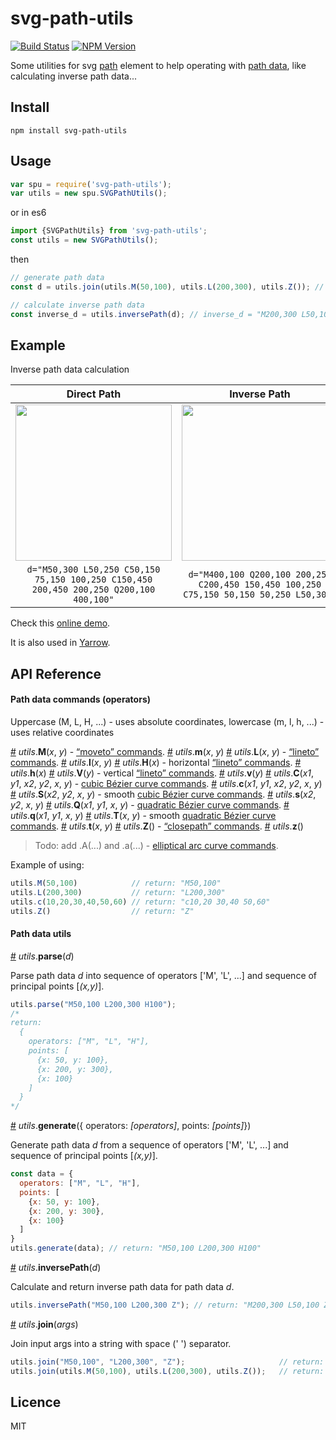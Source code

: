 # svg-path-utils 
[![Build Status](https://travis-ci.org/krispo/svg-path-utils.svg?branch=master)](https://travis-ci.org/krispo/svg-path-utils)
[![NPM Version](http://img.shields.io/npm/v/svg-path-utils.svg?style=flat)](https://www.npmjs.org/package/svg-path-utils)

Some utilities for svg [path](https://www.w3.org/TR/SVG/paths.html) element to help operating with [path data](https://www.w3.org/TR/SVG/paths.html#PathData), 
like calculating inverse path data...

## Install 

    npm install svg-path-utils
    
## Usage

```js
var spu = require('svg-path-utils');
var utils = new spu.SVGPathUtils();
```
or in es6
```js
import {SVGPathUtils} from 'svg-path-utils';
const utils = new SVGPathUtils();
```
then
```js
// generate path data
const d = utils.join(utils.M(50,100), utils.L(200,300), utils.Z()); // d = "M50,100 L200,300 Z"

// calculate inverse path data
const inverse_d = utils.inversePath(d); // inverse_d = "M200,300 L50,100 Z"
```

## Example
Inverse path data calculation

| Direct Path   | Inverse Path  |
|:-------------:|:-------------:|
| <img src="http://i.imgur.com/yiqwvS7.png" width="250"> | <img src="http://i.imgur.com/V2xjCfK.png" width="250"> |
| `d="M50,300 L50,250 C50,150 75,150 100,250 C150,450 200,450 200,250 Q200,100 400,100"`  | `d="M400,100 Q200,100 200,250 C200,450 150,450 100,250 C75,150 50,150 50,250 L50,300"`|

Check this [online demo](http://plnkr.co/edit/rIhZfI?p=preview).

It is also used in [Yarrow](http://krispo.github.io/yarrow/).

## API Reference

#### Path data commands (operators) 

Uppercase (M, L, H, ...) - uses absolute coordinates, lowercase (m, l, h, ...) - uses relative coordinates

<a name="utils_M" href="#utils_M">#</a> <i>utils</i>.<b>M</b>(<i>x</i>, <i>y</i>) - [“moveto” commands](http://www.w3.org/TR/SVG/paths.html#PathDataMovetoCommands).
<a name="utils_m" href="#utils_m">#</a> <i>utils</i>.<b>m</b>(<i>x</i>, <i>y</i>) 
<a name="utils_L" href="#utils_L">#</a> <i>utils</i>.<b>L</b>(<i>x</i>, <i>y</i>) - [“lineto” commands](http://www.w3.org/TR/SVG/paths.html#PathDataLinetoCommands).
<a name="utils_l" href="#utils_l">#</a> <i>utils</i>.<b>l</b>(<i>x</i>, <i>y</i>)
<a name="utils_H" href="#utils_H">#</a> <i>utils</i>.<b>H</b>(<i>x</i>) - horizontal [“lineto” commands](http://www.w3.org/TR/SVG/paths.html#PathDataLinetoCommands).
<a name="utils_h" href="#utils_h">#</a> <i>utils</i>.<b>h</b>(<i>x</i>)
<a name="utils_V" href="#utils_V">#</a> <i>utils</i>.<b>V</b>(<i>y</i>) - vertical [“lineto” commands](http://www.w3.org/TR/SVG/paths.html#PathDataLinetoCommands).
<a name="utils_v" href="#utils_v">#</a> <i>utils</i>.<b>v</b>(<i>y</i>)
<a name="utils_C" href="#utils_C">#</a> <i>utils</i>.<b>C</b>(<i>x1</i>, <i>y1</i>, <i>x2</i>, <i>y2</i>, <i>x</i>, <i>y</i>) - [cubic Bézier curve commands](http://www.w3.org/TR/SVG/paths.html#PathDataCubicBezierCommands).
<a name="utils_c" href="#utils_c">#</a> <i>utils</i>.<b>c</b>(<i>x1</i>, <i>y1</i>, <i>x2</i>, <i>y2</i>, <i>x</i>, <i>y</i>)
<a name="utils_S" href="#utils_S">#</a> <i>utils</i>.<b>S</b>(<i>x2</i>, <i>y2</i>, <i>x</i>, <i>y</i>) - smooth [cubic Bézier curve commands](http://www.w3.org/TR/SVG/paths.html#PathDataCubicBezierCommands).
<a name="utils_s" href="#utils_s">#</a> <i>utils</i>.<b>s</b>(<i>x2</i>, <i>y2</i>, <i>x</i>, <i>y</i>)
<a name="utils_Q" href="#utils_Q">#</a> <i>utils</i>.<b>Q</b>(<i>x1</i>, <i>y1</i>, <i>x</i>, <i>y</i>) - [quadratic Bézier curve commands](http://www.w3.org/TR/SVG/paths.html#PathDataQuadraticBezierCommands).
<a name="utils_q" href="#utils_q">#</a> <i>utils</i>.<b>q</b>(<i>x1</i>, <i>y1</i>, <i>x</i>, <i>y</i>)
<a name="utils_T" href="#utils_T">#</a> <i>utils</i>.<b>T</b>(<i>x</i>, <i>y</i>) - smooth [quadratic Bézier curve commands](http://www.w3.org/TR/SVG/paths.html#PathDataQuadraticBezierCommands).
<a name="utils_t" href="#utils_t">#</a> <i>utils</i>.<b>t</b>(<i>x</i>, <i>y</i>)
<a name="utils_Z" href="#utils_Z">#</a> <i>utils</i>.<b>Z</b>(<i></i>) - [“closepath” commands](http://www.w3.org/TR/SVG/paths.html#PathDataClosePathCommand).
<a name="utils_z" href="#utils_z">#</a> <i>utils</i>.<b>z</b>(<i></i>)

> Todo: add .A(...) and .a(...) - [elliptical arc curve commands](http://www.w3.org/TR/SVG/paths.html#PathDataEllipticalArcCommands).

Example of using:

```js
utils.M(50,100)            // return: "M50,100"
utils.L(200,300)           // return: "L200,300"
utils.c(10,20,30,40,50,60) // return: "c10,20 30,40 50,60"
utils.Z()                  // return: "Z" 
```

#### Path data utils 

<a name="utils_parse" href="#utils_parse">#</a> <i>utils</i>.<b>parse</b>(<i>d</i>)

Parse path data *d* into sequence of operators ['M', 'L', ...] and sequence of principal points [*(x,y)*].

```js
utils.parse("M50,100 L200,300 H100"); 
/* 
return: 
  { 
    operators: ["M", "L", "H"], 
    points: [
      {x: 50, y: 100}, 
      {x: 200, y: 300},  
      {x: 100}
    ]
  }
*/  
```

<a name="utils_generate" href="#utils_generate">#</a> <i>utils</i>.<b>generate</b>({ operators: <i>[operators]</i>, points: <i>[points]</i>})

Generate path data *d* from a sequence of operators ['M', 'L', ...] and sequence of principal points [*(x,y)*].

```js
const data = { 
  operators: ["M", "L", "H"], 
  points: [
    {x: 50, y: 100}, 
    {x: 200, y: 300},  
    {x: 100}
  ]
}
utils.generate(data); // return: "M50,100 L200,300 H100"
```

<a name="utils_inversePath" href="#utils_inversePath">#</a> <i>utils</i>.<b>inversePath</b>(<i>d</i>)

Calculate and return inverse path data for path data *d*. 

```js
utils.inversePath("M50,100 L200,300 Z"); // return: "M200,300 L50,100 Z"
```

<a name="utils_join" href="#utils_join">#</a> <i>utils</i>.<b>join</b>(<i>args</i>)

Join input args into a string with space (' ') separator.

```js
utils.join("M50,100", "L200,300", "Z");                     // return: "M50,100 L200,300 Z"
utils.join(utils.M(50,100), utils.L(200,300), utils.Z());   // return: "M50,100 L200,300 Z"
```

## Licence
MIT